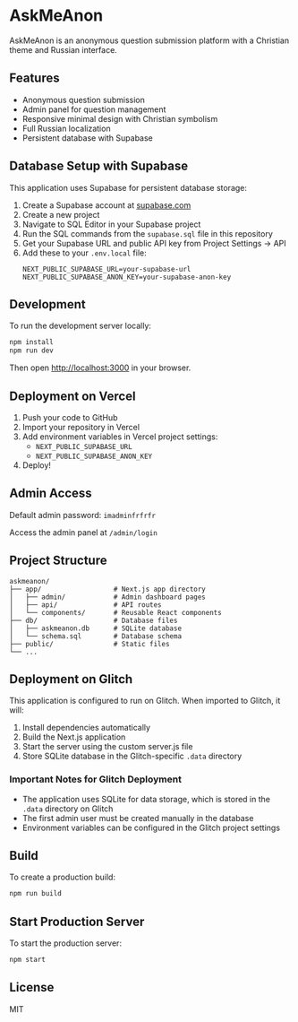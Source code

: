 # AskMeAnon

AskMeAnon is an anonymous question submission platform with a Christian theme and Russian interface.

## Features

- Anonymous question submission
- Admin panel for question management
- Responsive minimal design with Christian symbolism
- Full Russian localization
- Persistent database with Supabase

## Database Setup with Supabase

This application uses Supabase for persistent database storage:

1. Create a Supabase account at [supabase.com](https://supabase.com)
2. Create a new project
3. Navigate to SQL Editor in your Supabase project
4. Run the SQL commands from the `supabase.sql` file in this repository
5. Get your Supabase URL and public API key from Project Settings → API
6. Add these to your `.env.local` file:
   ```
   NEXT_PUBLIC_SUPABASE_URL=your-supabase-url
   NEXT_PUBLIC_SUPABASE_ANON_KEY=your-supabase-anon-key
   ```

## Development

To run the development server locally:

```bash
npm install
npm run dev
```

Then open [http://localhost:3000](http://localhost:3000) in your browser.

## Deployment on Vercel

1. Push your code to GitHub
2. Import your repository in Vercel
3. Add environment variables in Vercel project settings:
   - `NEXT_PUBLIC_SUPABASE_URL`
   - `NEXT_PUBLIC_SUPABASE_ANON_KEY`
4. Deploy!

## Admin Access

Default admin password: `imadminfrfrfr`

Access the admin panel at `/admin/login`

## Project Structure

```
askmeanon/
├── app/                  # Next.js app directory
│   ├── admin/            # Admin dashboard pages
│   ├── api/              # API routes
│   └── components/       # Reusable React components
├── db/                   # Database files
│   ├── askmeanon.db      # SQLite database
│   └── schema.sql        # Database schema
├── public/               # Static files
└── ...
```

## Deployment on Glitch

This application is configured to run on Glitch. When imported to Glitch, it will:

1. Install dependencies automatically
2. Build the Next.js application
3. Start the server using the custom server.js file
4. Store SQLite database in the Glitch-specific `.data` directory

### Important Notes for Glitch Deployment

- The application uses SQLite for data storage, which is stored in the `.data` directory on Glitch
- The first admin user must be created manually in the database
- Environment variables can be configured in the Glitch project settings

## Build

To create a production build:

```bash
npm run build
```

## Start Production Server

To start the production server:

```bash
npm start
```

## License

MIT
